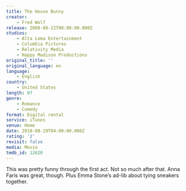 ```yaml
---
title: The House Bunny
creator:
    - Fred Wolf
release: 2008-08-22T00:00:00.000Z
studios:
    - Alta Loma Entertainment
    - Columbia Pictures
    - Relativity Media
    - Happy Madison Productions
original_title: ''
original_language: en
language:
    - English
country:
    - United States
length: 97
genre:
    - Romance
    - Comedy
format: Digital rental
service: iTunes
venue: Home
date: 2018-08-29T04:00:00.000Z
rating: '2'
revisit: false
media: Movie
tmdb_id: 12620
---
```


This was pretty funny through the first act. Not so much after that. Anna Faris was great, though. Plus Emma Stone’s ad-lib about tying sneakers together.
